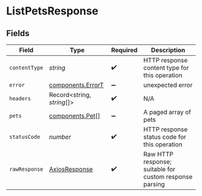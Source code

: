 # ListPetsResponse


## Fields

| Field                                                   | Type                                                    | Required                                                | Description                                             |
| ------------------------------------------------------- | ------------------------------------------------------- | ------------------------------------------------------- | ------------------------------------------------------- |
| `contentType`                                           | *string*                                                | :heavy_check_mark:                                      | HTTP response content type for this operation           |
| `error`                                                 | [components.ErrorT](../../models/components/errort.md)  | :heavy_minus_sign:                                      | unexpected error                                        |
| `headers`                                               | Record<string, *string*[]>                              | :heavy_check_mark:                                      | N/A                                                     |
| `pets`                                                  | [components.Pet](../../models/components/pet.md)[]      | :heavy_minus_sign:                                      | A paged array of pets                                   |
| `statusCode`                                            | *number*                                                | :heavy_check_mark:                                      | HTTP response status code for this operation            |
| `rawResponse`                                           | [AxiosResponse](https://axios-http.com/docs/res_schema) | :heavy_check_mark:                                      | Raw HTTP response; suitable for custom response parsing |